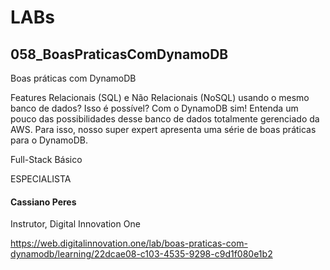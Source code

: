 # LABs

## 058_BoasPraticasComDynamoDB
Boas práticas com DynamoDB

Features Relacionais (SQL) e Não Relacionais (NoSQL) usando o mesmo banco de dados? Isso é possível? Com o DynamoDB sim! Entenda um pouco das possibilidades desse banco de dados totalmente gerenciado da AWS. Para isso, nosso super expert apresenta uma série de boas práticas para o DynamoDB.

Full-Stack Básico

ESPECIALISTA

#### Cassiano Peres
Instrutor, Digital Innovation One

https://web.digitalinnovation.one/lab/boas-praticas-com-dynamodb/learning/22dcae08-c103-4535-9298-c9d1f080e1b2
